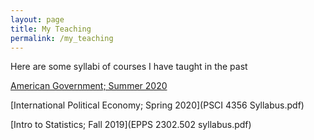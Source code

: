 ```yaml
---
layout: page
title: My Teaching
permalink: /my_teaching
---
```


Here are some syllabi of courses I have taught in the past


[American Government; Summer 2020](Syllabus_Summer_2020.pdf)

[International Political Economy; Spring 2020](PSCI 4356 Syllabus.pdf)

[Intro to Statistics; Fall 2019](EPPS 2302.502 syllabus.pdf)



